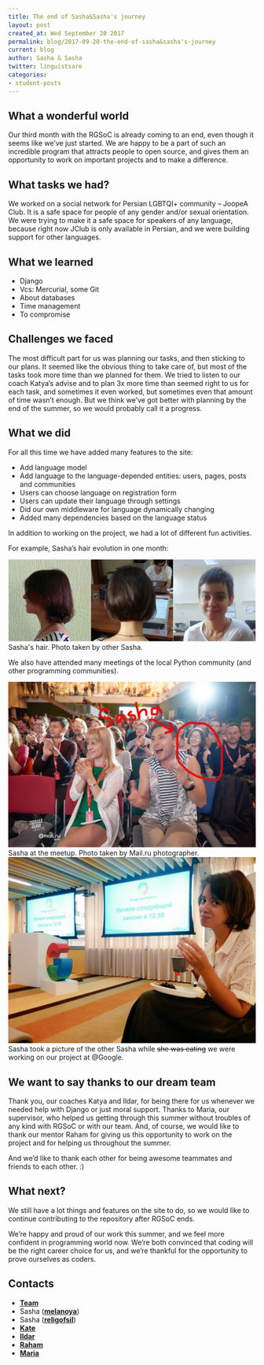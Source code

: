 ```yaml
---
title: The end of Sasha&Sasha's journey
layout: post
created_at: Wed September 20 2017
permalink: blog/2017-09-20-the-end-of-sasha&sasha's-journey
current: blog
author: Sasha & Sasha
twitter: linguistsare
categories:
- student-posts
---
```



## What a wonderful world
Our third month with the RGSoC is already coming to an end, even though it seems like we’ve just started. We are happy to be a part of such an incredible program that attracts people to open source, and gives them an opportunity to work on important projects and to make a difference.

## What tasks we had?
We worked on a social network for Persian LGBTQI+ community – JoopeA Club. It is a safe space for people of any gender and/or sexual orientation. We were trying to make it a safe space for speakers of any language, because right now JClub is only available in Persian, and we were building support for other languages.

## What we learned
* Django
* Vcs: Mercurial, some Git
* About databases
* Time management
* To compromise

## Challenges we faced
The most difficult part for us was planning our tasks, and then sticking to our plans. It seemed like the obvious thing to take care of, but most of the tasks took more time than we planned for them. We tried to listen to our coach Katya’s advise and to plan 3x more time than seemed right to us for each task, and sometimes it even worked, but sometimes even that amount of time wasn’t enough. But we think we’ve got better with planning by the end of the summer, so we would probably call it a progress.

## What we did
For all this time we have added many features to the site:

* Add language model
* Add language to the language-depended entities:  users, pages, posts and communities
* Users can choose language on registration form
* Users can update their language through settings
* Did our own middleware for language  dynamically changing
* Added many dependencies based on the language status

In addition to working on the project, we had a lot of different fun activities.

For example, Sasha’s hair evolution in one month:

<img src="/img/blog/2017/Alexa-Sasha-Collage.jpg" alt="melanoya">
<div class="image-credits"> Sasha's  hair. Photo taken by other Sasha. </div>

We also have attended many meetings of the local Python community (and other programming communities).

<img src="/img/blog/2017/Alexa-meetup-religofsil.jpg" alt="religofsil">
<div class="image-credits"> Sasha at the meetup. Photo taken by Mail.ru photographer. </div>

<img src="/img/blog/2017/Alexa-melanoya-meetup.jpg" alt="melanoya at Google">
<div class="image-credits"> Sasha took a picture of the other Sasha while <s>she was eating</s> we were working on our project at @Google. </div> 

## We want to say thanks to our dream team
Thank you, our coaches Katya and Ildar, for being there for us whenever we needed help with Django or just moral support. Thanks to Maria, our supervisor, who helped us getting through this summer without troubles of any kind with RGSoC or with our team. And, of course, we would like to thank our mentor Raham for giving us this opportunity to work on the project and for helping us throughout the summer.

And we’d like to thank each other for being awesome teammates and friends to each other. :)


## What next?
We still have a lot things and features on the site to do, so we would like to continue contributing to the repository after RGSoC ends.

We’re happy and proud of our work this summer, and we feel more confident in programming world now. We’re both convinced that coding will be the right career choice for us, and we’re thankful for the opportunity to prove ourselves as coders.


## Contacts
* [__Team__](https://twitter.com/linguistsare)
* Sasha ([__melanoya__](https://github.com/melanoya))
* Sasha ([__religofsil__](https://github.com/religofsil))
* [__Kate__](https://github.com/Sereni)
* [__Ildar__](https://github.com/theotheo)
* [__Raham__](https://twitter.com/RahamRaf)
* [__Maria__](https://github.com/mkalininait)

